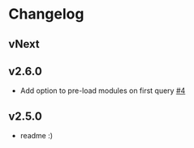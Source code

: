 # Changelog

## vNext

## v2.6.0

- Add option to pre-load modules on first query [#4](https://github.com/kamilkisiela/incremental-schema-apollo-link/pull/4)

## v2.5.0

- readme :)
